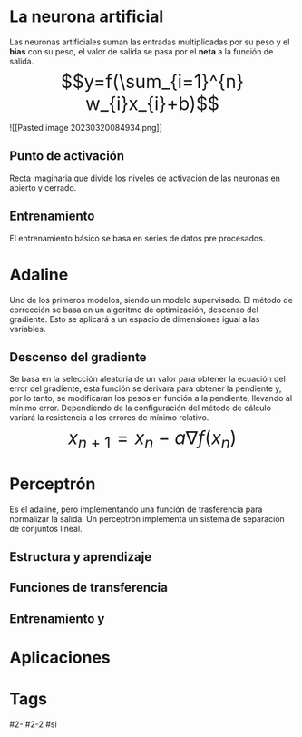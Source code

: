 # La neurona artificial
Las neuronas artificiales suman las entradas multiplicadas por su peso y el **bias** con su peso, el valor de salida se pasa por el **neta** a la función de salida.
<font size="6"> $$y=f(\sum_{i=1}^{n} w_{i}x_{i}+b)$$ </font>

![[Pasted image 20230320084934.png]]
## Punto de activación
Recta imaginaria que divide los niveles de activación de las neuronas en abierto y cerrado.
## Entrenamiento
El entrenamiento básico se basa en series de datos pre procesados.
# Adaline
Uno de los primeros modelos, siendo un modelo supervisado.
El método de corrección se basa en un algoritmo de optimización, descenso del gradiente. Esto se aplicará a un espacio de dimensiones igual a las variables.
## Descenso del gradiente
Se basa en la selección aleatoria de un valor para obtener la ecuación del error del gradiente, esta función se derivara para obtener la pendiente y, por lo tanto, se modificaran los pesos en función a la pendiente, llevando al mínimo error.
Dependiendo de la configuración del método de cálculo variará la resistencia a los errores de mínimo relativo.
<font size="6"> $$x_{n+1}=x_{n}-a\nabla f(x_{n})$$ </font>
# Perceptrón
Es el adaline, pero implementando una función de trasferencia para normalizar la salida.
Un perceptrón implementa un sistema de separación de conjuntos lineal.

## Estructura y aprendizaje
## Funciones de transferencia
## Entrenamiento y 
# Aplicaciones
# Tags
#2- 
#2-2 
#si